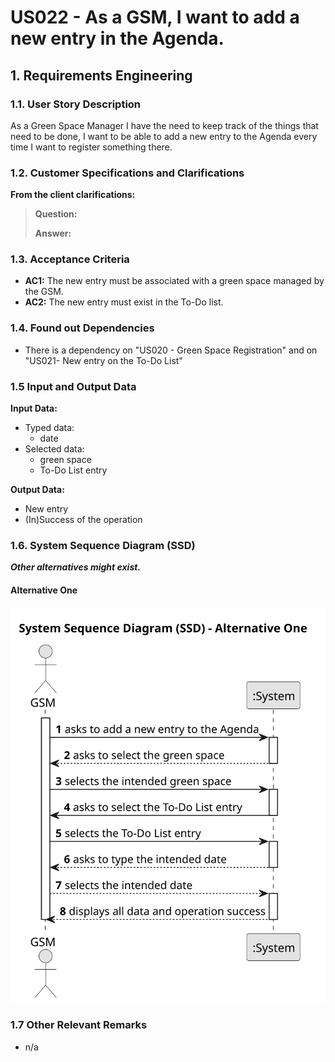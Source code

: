 # US022 - As a GSM, I want to add a new entry in the Agenda.


## 1. Requirements Engineering

### 1.1. User Story Description

As a Green Space Manager I have the need to keep track of the things that need to be done, I want to be able to add a new entry to the Agenda every time I want to register something there.

### 1.2. Customer Specifications and Clarifications

**From the client clarifications:**

> **Question:** 
>
> **Answer:** 

### 1.3. Acceptance Criteria

* **AC1:** The new entry must be associated with a green space managed by the GSM.
* **AC2:** The new entry must exist in the To-Do list.

### 1.4. Found out Dependencies

* There is a dependency on "US020 - Green Space Registration" and on "US021- New entry on the To-Do List"

### 1.5 Input and Output Data

**Input Data:**
* Typed data:
  * date
* Selected data:
  * green space
  * To-Do List entry
  
**Output Data:**

  * New entry
  * (In)Success of the operation

### 1.6. System Sequence Diagram (SSD) 

**_Other alternatives might exist._**

#### Alternative One

![us022-system-sequence-diagram-alternative-one-System_Sequence_Diagram__SSD____Alternative_One.svg](svg/us022-system-sequence-diagram-alternative-one-System_Sequence_Diagram__SSD____Alternative_One.svg)

### 1.7 Other Relevant Remarks

* n/a